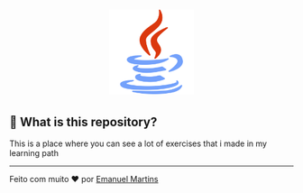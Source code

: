 <h1 align="center">
    <img alt="JAVA" src="./java.svg" width="150px" />
</h1>

## 🤔  What is this repository?
This is a place where you can see a lot of exercises that i made in my learning path

---
Feito com muito ❤  por [Emanuel Martins](https://github.com/SrEmanuel)<br>
